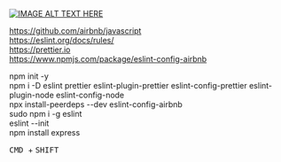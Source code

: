 [![IMAGE ALT TEXT HERE](http://img.youtube.com/vi/SydnKbGc7W8/0.jpg)](http://www.youtube.com/watch?v=SydnKbGc7W8&t=1s)

https://github.com/airbnb/javascript  
https://eslint.org/docs/rules/  
https://prettier.io  
https://www.npmjs.com/package/eslint-config-airbnb

npm init -y  
npm i -D eslint prettier eslint-plugin-prettier eslint-config-prettier eslint-plugin-node eslint-config-node  
npx install-peerdeps --dev eslint-config-airbnb  
sudo npm i -g eslint  
eslint --init  
npm install express

<kbd> CMD </kbd> + <kbd> SHIFT </kbd>
